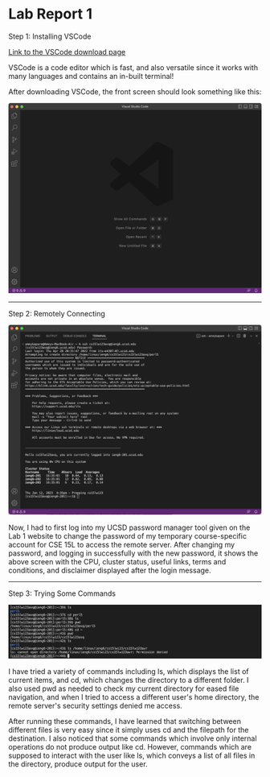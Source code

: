 # **Lab Report 1**

Step 1: Installing VSCode

[Link to the VSCode download page](https://code.visualstudio.com)

VSCode is a code editor which is fast, and also versatile since it works with many languages and contains an in-built terminal!

After downloading VSCode, the front screen should look something like this:

![](Lab1Screenshot1.png)

---
Step 2: Remotely Connecting

![](Lab1Screenshot2.png)

Now, I had to first log into my UCSD password manager tool given on the Lab 1 website to change the password of my temporary course-specific account for CSE 15L to access the remote server. After changing my password, and logging in successfully with the new password, it shows the above screen with the CPU, cluster status, useful links, terms and conditions, and disclaimer displayed after the login message.

---
Step 3: Trying Some Commands

![](Lab1Screenshot3.png)

I have tried a variety of commands including ls, which displays the list of current items, and cd, which changes the directory to a different folder. I also used pwd as needed to check my current directory for eased file navigation, and when I tried to access a different user's home directory, the remote server's security settings denied me access.

After running these commands, I have learned that switching between different files is very easy since it simply uses cd and the filepath for the destination. I also noticed that some commands which involve only internal operations do not produce output like cd. However, commands which are supposed to interact with the user like ls, which conveys a list of all files in the directory, produce output for the user.